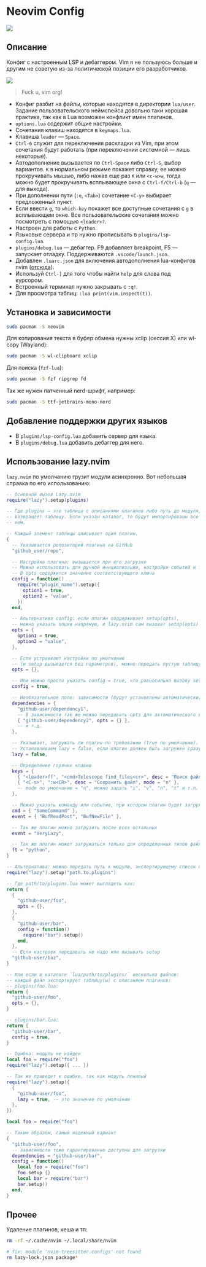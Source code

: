 # Neovim Config

![](https://i.imgur.com/3gxNxkN.png)

## Описание

Конфиг с настроенным LSP и дебаггером. Vim я не пользуюсь больше и другим не советую из-за политической позиции его разработчиков.

![](https://i.imgur.com/kBFTJlg.jpeg)

> Fuck u, vim org!

* Конфиг разбит на файлы, которые находятся в директории `lua/user`. Задание
пользовательского неймспейса довольно таки хорошая практика, так как в Lua
возможен конфликт имен плагинов.
* `options.lua` содержит общие настройки.
* Сочетания клавиш находятся в `keymaps.lua`.
* Клавиша `leader` — `Space`.
* `Ctrl-6` служит для переключения раскладки из Vim, при этом сочетания будут работать (при переключении системной — лишь некоторые).
* Автодополнение вызывается по `Ctrl-Space` либо `Ctrl-S`, выбор вариантов. `K` в нормальном режиме покажет справку, ее можно прокручивать мышью, либо нажав еще раз `K`
или `<c-w>w`, тогда можно будет прокручивать всплывающее окна с `Ctrl-f/Ctrl-b` (`q` — для выхода).
* При дополнении пути (`:e`, `<Tab>`) сочетание `<C-y>` выбирает предложенный пункт.
* Если ввести `g`, то `which-key` покажет все доступные сочетания с `g` в всплывающем окне. Все пользовательские сочетания можно посмотреть с помощью `<leader>?`.
* Настроен для работы с `Python`.
* Языковые сервера и пр нужно прописывать в `plugins/lsp-config.lua`.
* `plugins/debug.lua` — дебаггер. F9 добавляет breakpoint, F5 — запускает отладку.
  Поддерживаются `.vscode/launch.json`.
* Добавлен `.luarc.json` для включения автодополнения lua-конфигов nvim ([отсюда](https://lsp-zero.netlify.app/docs/guide/neovim-lua-ls.html)).
* Используй `Ctrl-]` для того чтобы найти `help` для слова под курсором.
* Встроенный терминал нужно закрывать с `:q!`.
* Для просмотра таблиц: `:lua print(vim.inspect(t))`.

## Установка и зависимости

```sh
sudo pacman -S neovim
```

Для копирования текста в буфер обмена нужны xclip (сессия X) или wl-copy (Wayland):

```sh
sudo pacman -S wl-clipboard xclip
```

Для поиска (`fzf-lua`):

```sh
sudo pacman -S fzf ripgrep fd
```

Так же нужен патченный nerd-шрифт, например:

```sh
sudo pacman -S ttf-jetbrains-mono-nerd
```

## Добавление поддержки других языков

* В `plugins/lsp-config.lua` добавить сервер для языка.
* В `plugins/debug.lua` добавить дебаггер для него.

## Использование lazy.nvim

`lazy.nvim` по умолчанию грузит модули асинхронно. Вот небольшая справка по его использованию:

```lua
-- Основной вызов Lazy.nvim
require("lazy").setup(plugins)

-- Где plugins — это таблица с описаниями плагинов либо путь до модуля, который
-- возвращает таблицу. Если указан каталог, то будут импортированы все файлы в
-- нем.

-- Каждый элемент таблицы описывает один плагин.
{
  -- Указывается репозиторий плагина на GitHub
  "github_user/repo",

  -- Настройка плагина: вызывается при его загрузке
  -- Можно использовать для ручной инициализации, настройки событий и т.д.
  -- В opts содержится значение соответствующего ключа
  config = function()
    require("plugin_name").setup({
      option1 = true,
      option2 = "value",
    })
  end,

  -- Альтернатива config: если плагин поддерживает setup(opts),
  -- можно указать опции напрямую, и lazy.nvim сам вызовет setup(opts)
  opts = {
    option1 = true,
    option2 = "value",
  },

  -- Если устраивают настройки по умолчанию
  -- (и setup вызывается без параметров), можно передать пустую таблицу
  opts = {},

  -- Или можно просто указать config = true, что равносильно вызову setup()
  config = true,

  -- Необязательное поле: зависимости (будут установлены автоматически)
  dependencies = {
    "github-user/dependency1",
    -- В зависимости так же можно передавать opts для автоматического вызова setup
    { "github-user/dependency2", opts = {} },
    -- и т.д.
  },

  -- Указывает, загружать ли плагин по требованию (true по умолчанию).
  -- Устанавливаем lazy = false, если плагин должен быть загружен сразу (например, тема или ключи)
  lazy = false,

  -- Определение горячих клавиш
  keys = {
    { "<leader>ff", "<cmd>Telescope find_files<cr>", desc = "Поиск файлов" },
    { "<C-s>", ":w<CR>", desc = "Сохранить файл", mode = "n" },
    -- mode по умолчанию = "n", можно задать "i", "v", "n", "t" и т.п.
  },

  -- Можно указать команду или событие, при котором плагин будет загружен:
  cmd = { "SomeCommand" },
  event = { "BufReadPost", "BufNewFile" },

  -- Так же плагин можно загрузить после всех остальных
  event = "VeryLazy",

  -- Так же плагин может загружаться только для определенных типов файлов
  ft = "python",
}

-- Альтернатива: можно передать путь к модулю, экспортирующему список плагинов
require("lazy").setup("path.to.plugins")

-- Где path/to/plugins.lua может выглядеть как:
return {
  {
    "github-user/foo",
    opts = {},
  },
  {
    "github-user/bar",
    config = function()
      require("bar").setup()
    end,
  },
  -- Если настроек передавать не надо или вызывать setup
  "github-user/baz",
}

-- Или если в каталоге `lua/path/to/plugins/` несколько файлов:
-- каждый файл экспортирует таблицу(ы) с описанием плагинов:
-- plugins/foo.lua:
return {
  "github-user/foo",
  opts = {},
}

-- plugins/bar.lua:
return {
  "github-user/bar",
  config = true,
}

-- Ошибка: модуль не найден
local foo = require("foo")
require("lazy").setup({ ... })

-- Так же приведет к ошибке, так как модуль ленивый
require("lazy").setup({
  {
    "github-user/foo",
    lazy = true, -- это значение по умолчанию
  },
})

local foo = require("foo")

-- Таким образом, самый надежный вариант
{
  "github-user/foo",
  -- зависимости тоже гарантированно доступны для загрузки
  dependencies = "github-user/bar",
  config = function()
    local foo = require("foo")
    foo.setup {}
    local bar = require("bar")
    bar.setup()
  end,
}
```

## Прочее

Удаление плагинов, кеша и тп:

```sh
rm -rf ~/.cache/nvim ~/.local/share/nvim

# fix: module 'nvim-treesitter.configs' not found
rm lazy-lock.json package*
```
